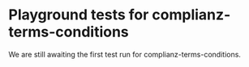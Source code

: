 # Playground tests for complianz-terms-conditions
We are still awaiting the first test run for complianz-terms-conditions.
